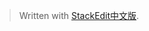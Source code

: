 > Written with [StackEdit中文版](https://stackedit.cn/).


<!--stackedit_data:
eyJoaXN0b3J5IjpbNTc4MjkwNDksLTE4ODQ5MDE0MTQsNTc4Mj
kwNDldfQ==
-->